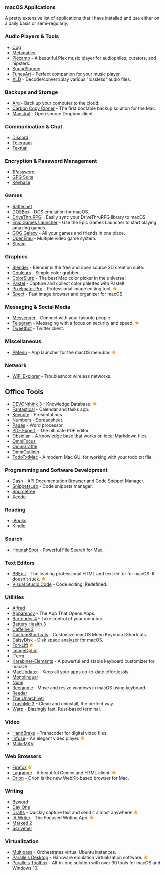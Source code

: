 ### macOS Applications

A pretty extensive list of applications that I have installed and use either on a daily basis or semi-regularly. 

### Audio Players & Tools

- [Cog](https://kode54.net/cog/)
- [Metadatics](https://www.markvapps.com/metadatics)
- [Plexamp](https://plexamp.com/) - A beautiful Plex music player for audiophiles, curators, and hipsters.
- [SoundSource](https://rogueamoeba.com/soundsource/)
- [TunesArt](https://www.jibapps.com/apps/tunesart/) - Perfect companion for your music player.
- [XLD](http://tmkk.undo.jp/xld/index_e.html) - Decode/convert/play various "lossless" audio files.

### Backups and Storage

- [Arq](https://www.arqbackup.com) - Back up your computer to the cloud.
- [Carbon Copy Cloner](https://bombich.com) - The first bootable backup solution for the Mac.
- [Maestral](https://maestral.app/) - Open source Dropbox client.

### Communication & Chat

- [Discord](https://discordapp.com/)
- [Telegram](https://telegram.org/)
- [Textual](https://www.codeux.com/textual/)

### Encryption & Password Management 

- [1Password](https://1password.com/)
- [GPG Suite](https://gpgtools.org)
- [Keybase](https://keybase.io)

### Games

- [Battle.net](https://www.blizzard.com/en-us/)
- [DOSBox](https://www.dosbox.com) - DOS emulation for macOS.
- [DriveThruRPG](https://www.drivethrurpg.com/library_client.php?os=Macintosh) - Easily sync your DriveThruRPG library to macOS.
- [Epic Games Launcher](https://www.epicgames.com/store/en-US/download) - Use the Epic Games Launcher to start playing amazing games.
- [GOG Galaxy](https://www.gog.com/galaxy) - All your games and friends in one place. 
- [OpenEmu](https://openemu.org/) - Multiple video game system.
- [Steam](https://store.steampowered.com)

### Graphics

- [Blender](https://www.blender.org/) - Blender is the free and open source 3D creation suite.
- [Couleurs](https://couleursapp.com) - Simple color grabber.
- [ColorSlurp](http://colorslurp.com) - The best Mac color picker in the universe!
- [Pastel](https://t.co/Na5lYqGm55) - Capture and collect color palettes with Pastel!
- [Pixelmator Pro](https://www.pixelmator.com/pro/) - Professional image editing tool. ![Favorite][fave]
- [Spect](https://stevenf.com/spect/) - Fast image browser and organizer for macOS

### Messaging & Social Media

- [Messenger](https://apps.apple.com/us/app/messenger/id1480068668?mt=12) - Connect with your favorite people.
- [Telegram](https://telegram.org/) - Messaging with a focus on security and speed. ![Favorite][fave] 
- [Tweetbot](https://tapbots.com/tweetbot/) - Twitter client.

### Miscellaneous 

- [PMenu](https://itunes.apple.com/app/id1241716354?ls=1&mt=12&at=1001l9Aj) - App launcher for the macOS menubar. ![Favorite][fave]

### Network

- [WiFi Explorer](https://www.adriangranados.com/apps/wifi-explorer) - Troubleshoot wireless networks.

## Office Tools

- [DEVONthink 3](https://www.devontechnologies.com/products/devonthink) - Knowledge Database. ![Favorite][fave] 
- [Fantastical](https://flexibits.com/fantastical) - Calendar and tasks app.
- [Keynote](https://www.apple.com/keynote/) - Presentations.
- [Numbers](https://www.apple.com/numbers/) - Spreadsheet.
- [Pages](https://www.apple.com/pages/) - Word processor.
- [PDF Expert](https://pdfexpert.com/) - The ultimate PDF editor.
- [Obsidian](https://obsidian.md/) - A knowledge base that works on local Markdown files. 
- [OmniFocus](https://www.omnigroup.com/omnifocus/)
- [OmniGraffle](https://www.omnigroup.com/omnigraffle/)
- [OmniOutliner](https://www.omnigroup.com/omnioutliner/)
- [TodoTxtMac](https://mjdescy.github.io/TodoTxtMac/) - A modern Mac GUI for working with your todo.txt file.

### Programming and Software Development

- [Dash](https://kapeli.com/dash) - API Documentation Browser and Code Snippet Manager.
- [SnippetsLab](https://www.renfei.org/snippets-lab/) - Code snippets manager.
- [Sourcetree](https://www.sourcetreeapp.com/)
- [Xcode](https://developer.apple.com/xcode/)

### Reading

- [iBooks](https://www.apple.com/ibooks/)
- [Kindle](https://itunes.apple.com/us/app/kindle/id405399194)

### Search

- [HoudahSpot](https://www.houdah.com/houdahSpot/) - Powerful File Search for Mac.

### Text Editors

- [BBEdit](https://www.barebones.com/products/bbedit/) - The leading professional HTML and text editor for macOS. It doesn't suck. ![Favorite][fave]
- [Visual Studio Code](https://code.visualstudio.com/) - Code editing. Redefined.

### Utilities

- [Alfred](https://www.alfredapp.com)
- [Apparency](https://www.mothersruin.com/software/Apparency) - The App That Opens Apps.
- [Bartender 4](https://www.macbartender.com/Bartender4/) - Take control of your menubar.
- [Battery Health 3](https://fiplab.com/apps/battery-health-3-for-mac)
- [Caffeine 2](http://lightheadsw.com/caffeine/)
- [CustomShortcuts](https://www.houdah.com/customShortcuts) - Customize macOS Menu Keyboard Shortcuts.
- [DaisyDisk](https://daisydiskapp.com/) - Disk space analyzer for macOS.
- [ForkLift](https://binarynights.com) ![Favorite][fave]
- [ImageOptim](https://imageoptim.com/mac)
- [iTerm](https://iterm2.com)
- [Karabiner-Elements](https://karabiner-elements.pqrs.org/) - A powerful and stable keyboard customizer for macOS.
- [MacUpdater](https://www.corecode.io/macupdater/) - Keep all your apps up-to-date effortlessly.
- [Monolingual](https://ingmarstein.github.io/Monolingual/)
- [Numi](http://numi.io)
- [Rectangle](https://rectangleapp.com/) - Move and resize windows in macOS using keyboard.
- [Reeder](http://reederapp.com/mac/)
- [The Unarchiver](https://macpaw.com/the-unarchiver)
- [TrashMe 3](https://www.jibapps.com/apps/trashme3/) - Clean and uninstall, the perfect way.
- [Warp](https://www.warp.dev/) - Blazingly fast, Rust-based terminal.

### Video

- [HandBrake](https://handbrake.fr/) - Transcoder for digital video files.
- [Infuse](https://firecore.com/infuse) - An elegant video player. ![Favorite][fave]
- [MakeMKV](https://www.makemkv.com/)

### Web Browsers

- [Firefox](https://www.mozilla.org/en-US/firefox) ![Favorite][fave]
- [Lagrange](https://gmi.skyjake.fi/lagrange/) - A beautiful Gemini and HTML client. ![Favorite][fave]
- [Orion](https://browser.kagi.com/) - Orion is the new WebKit-based browser for Mac.

### Writing

- [Byword](https://www.bywordapp.com)
- [Day One](http://dayoneapp.com)
- [Drafts](https://getdrafts.com/) - Quickly capture text and send it almost anywhere! ![Favorite][fave]
- [IA Writer](https://ia.net/writer) - The Focused Writing App. ![Favorite][fave]
- [Marked 2](http://marked2app.com)
- [Scrivener](https://www.literatureandlatte.com/scrivener/overview)

### Virtualization

- [Multipass](https://multipass.run) - Orchestrates virtual Ubuntu instances.
- [Parallels Desktop](https://www.parallels.com/products/desktop/) - Hardware emulation virtualization software. ![Favorite][fave]
- [Parallels Toolbox](https://www.parallels.com/products/toolbox/) - All-in-one solution with over 30 tools for macOS and Windows 10. 

[fave]: favorite_star.jpg


